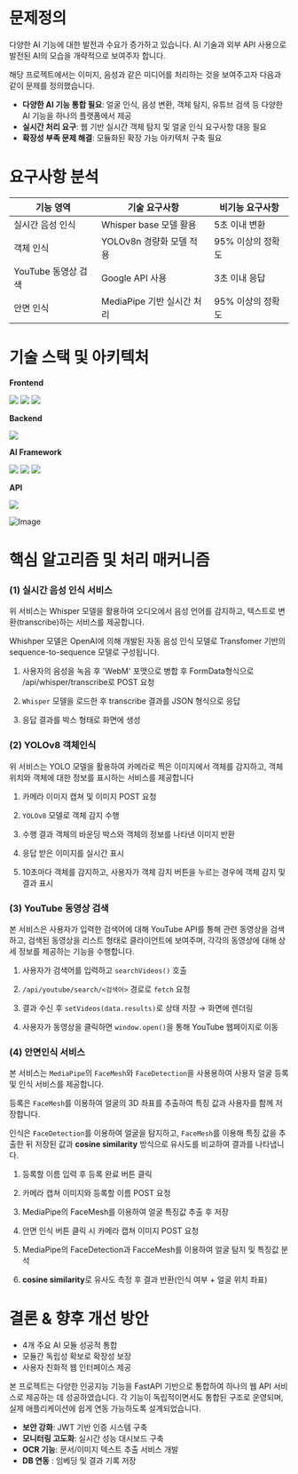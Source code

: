 # 문제정의

다양한 AI 기능에 대한 발전과 수요가 증가하고 있습니다.  AI 기술과 외부 API 사용으로 발전된 AI의 모습을 개략적으로 보여주자 합니다. 

해당 프로젝트에서는 이미지, 음성과 같은 미디어를 처리하는 것을 보여주고자 다음과 같이 문제를 정의했습니다.

- **다양한 AI 기능 통합 필요**: 얼굴 인식, 음성 변환, 객체 탐지, 유튜브 검색 등 다양한 AI 기능을 하나의 플랫폼에서 제공
- **실시간 처리 요구**: 웹 기반 실시간 객체 탐지 및 얼굴 인식 요구사항 대응 필요
- **확장성 부족 문제 해결**: 모듈화된 확장 가능 아키텍처 구축 필요

# 요구사항 분석

| 기능 영역 | 기술 요구사항 | 비기능 요구사항 |
| --- | --- | --- |
| 실시간 음성 인식 | Whisper base 모델 활용  | 5초 이내 변환 |
| 객체 인식 | YOLOv8n 경량화 모델 적용   | 95% 이상의 정확도 |
| YouTube 동영상 검색 | Google API 사용     | 3초 이내 응답 |
| 안면 인식 | MediaPipe 기반 실시간 처리  | 95% 이상의 정확도 |

# 기술 스택 및 아키텍처

**Frontend**

  <img src="https://img.shields.io/badge/React-20232A?style=for-the-badge&logo=react&logoColor=61DAFB"> <img src="https://img.shields.io/badge/HTML5-E34F26?style=for-the-badge&logo=html5&logoColor=white"> <img src="https://img.shields.io/badge/CSS-1572B6?style=for-the-badge&logo=css&logoColor=white">


**Backend**

<img src="https://img.shields.io/badge/FastAPI-009688?style=for-the-badge&logo=fastapi&logoColor=white">


**AI Framework**

<img src="https://img.shields.io/badge/YOLO-FFBB00?style=for-the-badge">  <img src="https://img.shields.io/badge/Whisper-262626?style=for-the-badge&logo=openai&logoColor=white"> <img src="https://img.shields.io/badge/MediaPipe-FF6F00?style=for-the-badge&logo=google&logoColor=white">

**API**

<img src="https://img.shields.io/badge/YouTube-FF0000?style=for-the-badge&logo=youtube&logoColor=white">

![Image](https://github.com/user-attachments/assets/ada33770-7e07-4465-9212-d70cd350b634)

# 핵심 알고리즘 및 처리 매커니즘

### (1) 실시간 음성 인식 서비스

위 서비스는 Whisper 모델을 활용하여 오디오에서 음성 언어를 감지하고, 텍스트로 변환(transcribe)하는 서비스를 제공합니다.

Whishper 모델은 OpenAI에 의해 개발된 자동 음성 인식 모델로 Transfomer 기반의 sequence-to-sequence 모델로 구성됩니다.

1) 사용자의 음성을 녹음 후 'WebM' 포맷으로 병합 후 FormData형식으로 /api/whisper/transcribe로 POST 요청

2) `Whisper` 모델을 로드한 후 transcribe 결과를 JSON 형식으로 응답

3) 응답 결과를 박스 형태로 화면에 생성

### (2) YOLOv8 객체인식

위 서비스는 YOLO 모델을 활용하여 카메라로 찍은 이미지에서 객체를 감지하고, 객체 위치와 객체에 대한 정보를 표시하는 서비스를 제공합니다

1) 카메라 이미지 캡쳐 및 이미지 POST 요청

2) `YOLOv8` 모델로 객체 감지 수행

3) 수행 결과 객체의 바운딩 박스와 객체의 정보를 나타낸 이미지 반환

4) 응답 받은 이미지를 실시간 표시

5) 10초마다 객체를 감지하고, 사용자가 객체 감지 버튼을 누르는 경우에 객체 감지 및 결과 표시

### (3) YouTube 동영상 검색

본 서비스은 사용자가 입력한 검색어에 대해 YouTube API를 통해 관련 동영상을 검색하고, 검색된 동영상을 리스트 형태로 클라이언트에 보여주며, 각각의 동영상에 대해 상세 정보를 제공하는 기능을 수행합니다.

1) 사용자가 검색어를 입력하고 `searchVideos()` 호출

2) `/api/youtube/search/<검색어>` 경로로 `fetch` 요청

3) 결과 수신 후 `setVideos(data.results)`로 상태 저장 → 화면에 렌더링

4) 사용자가 동영상을 클릭하면 `window.open()`을 통해 YouTube 웹페이지로 이동

### (4) 안면인식 서비스

본 서비스는 `MediaPipe`의 `FaceMesh`와 `FaceDetection`을 사용용하여 사용자 얼굴 등록 및 인식 서비스를 제공합니다. 

등록은 `FaceMesh`를 이용하여 얼굴의 3D 좌표를 추출하여 특징 값과 사용자를 함께 저장합니다. 

인식은 `FaceDetection`를 이용하여 얼굴을 탐지하고, `FaceMesh`를 이용해 특징 값을 추출한 뒤 저장된 값과 **cosine similarity** 방식으로 유사도를 비교하여 결과를 나타냅니다.

1) 등록할 이름 입력 후 등록 완료 버튼 클릭

2) 카메라 캡쳐 이미지와 등록할 이름 POST 요청

3) MediaPipe의 FaceMesh를 이용하여 얼굴 특징값 추출 후 저장

4) 안면 인식 버튼 클릭 시 카메라 캡쳐 이미지 POST 요청

5) MediaPipe의 FaceDetection과 FacceMesh를 이용하여 얼굴 탐지 및 특징값 분석

6) **cosine similarity**로 유사도 측정 후 결과 반환(인식 여부 + 얼굴 위치 좌표)

# 결론 & 향후 개선 방안

- 4개 주요 AI 모듈 성공적 통합
- 모듈간 독립성 확보로 확장성 보장
- 사용자 친화적 웹 인터페이스 제공

본 프로젝트는 다양한 인공지능 기능을 FastAPI 기반으로 통합하여 하나의 웹 API 서비스로 제공하는 데 성공하였습니다. 각 기능이 독립적이면서도 통합된 구조로 운영되며, 실제 애플리케이션에 쉽게 연동 가능하도록 설계되었습니다.

- **보안 강화**: JWT 기반 인증 시스템 구축
- **모니터링 고도화**: 실시간 성능 대시보드 구축
- **OCR 기능**: 문서/이미지 텍스트 추출 서비스 개발
- **DB 연동** : 임베딩 및 결과 기록 저장
